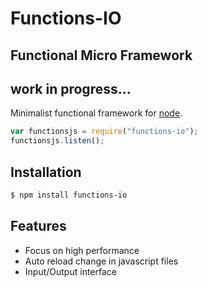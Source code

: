 # Functions-IO
## Functional Micro Framework
## work in progress...
Minimalist functional framework for [node](http://nodejs.org).

```javascript
var functionsjs = require("functions-io");
functionsjs.listen();
```

## Installation
```bash
$ npm install functions-io
```

## Features
  * Focus on high performance
  * Auto reload change in javascript files
  * Input/Output interface